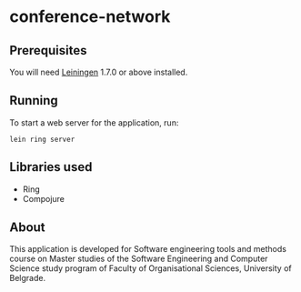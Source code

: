 # conference-network

## Prerequisites

You will need [Leiningen][1] 1.7.0 or above installed.

[1]: https://github.com/technomancy/leiningen

## Running

To start a web server for the application, run:

    lein ring server

## Libraries used

* Ring
* Compojure


## About

This application is developed for Software engineering tools and methods course on Master studies of the
Software Engineering and Computer Science study program of Faculty of Organisational Sciences, University of Belgrade.
